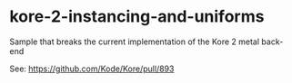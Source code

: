 # kore-2-instancing-and-uniforms
Sample that breaks the current implementation of the Kore 2 metal back-end

See: https://github.com/Kode/Kore/pull/893
